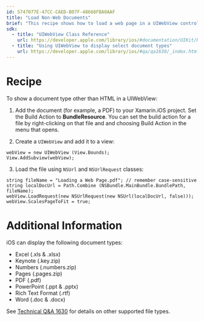```yaml
---
id: 5747077E-47CC-CAED-B07F-48668FBA0AAF
title: "Load Non-Web Documents"
brief: "This recipe shows how to load a web page in a UIWebView control."
sdk:
  - title: "UIWebView Class Reference" 
    url: https://developer.apple.com/library/ios/#documentation/UIKit/Reference/UIWebView_Class/Reference/Reference.html
  - title: "Using UIWebView to display select document types" 
    url: https://developer.apple.com/library/ios/#qa/qa1630/_index.html
---
```


<a name="Recipe" class="injected"></a>


# Recipe

To show a document type other than HTML in a UIWebView:

<ol>
  <li>Add the document (for example, a PDF) to your Xamarin.iOS project. Set the Build Action to <strong>BundleResource</strong>. You can set the build action for a file by right-clicking on that file and and choosing Build Action in the menu that opens.</li>
</ol>
<ol start="2"><li>Create a <code>UIWebView</code> and add it to a view:</li></ol>


```
webView = new UIWebView (View.Bounds);
View.AddSubview(webView);
```

<ol start="3"><li>Load the file using <code>NSUrl</code> and <code>NSUrlRequest</code> classes: </li></ol>


```
string fileName = "Loading a Web Page.pdf"; // remember case-sensitive
string localDocUrl = Path.Combine (NSBundle.MainBundle.BundlePath, fileName);
webView.LoadRequest(new NSUrlRequest(new NSUrl(localDocUrl, false)));
webView.ScalesPageToFit = true;
```

 <a name="Additional_Information" class="injected"></a>


# Additional Information

iOS can display the following document types:

-  Excel (.xls &amp; .xlsx)
-  Keynote (.key.zip)
-  Numbers (.numbers.zip)
-  Pages (.pages.zip)
-  PDF (.pdf)
-  PowerPoint (.ppt &amp; .pptx)
-  Rich Text Format (.rtf)
-  Word (.doc &amp; .docx)


See [Technical Q&amp;A 1630](https://developer.apple.com/library/ios/#qa/qa1630/_index.html) for details on other supported file
types.

